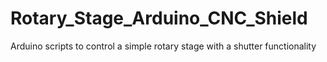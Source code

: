 # Rotary_Stage_Arduino_CNC_Shield
 Arduino scripts to control a simple rotary stage with a shutter functionality

